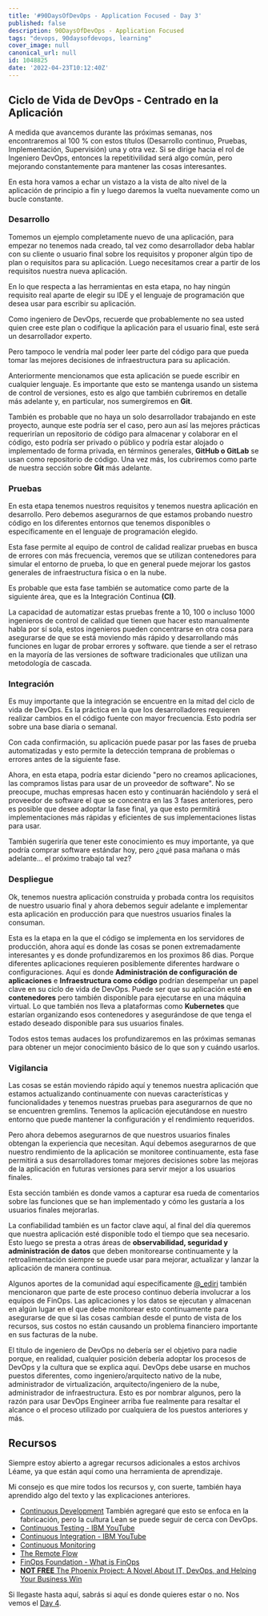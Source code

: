 ```yaml
---
title: '#90DaysOfDevOps - Application Focused - Day 3'
published: false
description: 90DaysOfDevOps - Application Focused
tags: "devops, 90daysofdevops, learning"
cover_image: null
canonical_url: null
id: 1048825
date: '2022-04-23T10:12:40Z'
---
```

## Ciclo de Vida de DevOps - Centrado en la Aplicación

A medida que avancemos durante las próximas semanas, nos encontraremos al 100 % con estos títulos (Desarrollo continuo, Pruebas, Implementación, Supervisión) una y otra vez. Si se dirige hacia el rol de Ingeniero DevOps, entonces la repetitivilidad será algo común, pero mejorando constantemente para mantener las cosas interesantes.

En esta hora vamos a echar un vistazo a la vista de alto nivel de la aplicación de principio a fin y luego daremos la vuelta nuevamente como un bucle constante.

### Desarrollo
Tomemos un ejemplo completamente nuevo de una aplicación, para empezar no tenemos nada creado, tal vez como desarrollador deba hablar con su cliente o usuario final sobre los requisitos y proponer algún tipo de plan o requisitos para su aplicación. Luego necesitamos crear a partir de los requisitos nuestra nueva aplicación.

En lo que respecta a las herramientas en esta etapa, no hay ningún requisito real aparte de elegir su IDE y el lenguaje de programación que desea usar para escribir su aplicación.

Como ingeniero de DevOps, recuerde que probablemente no sea usted quien cree este plan o codifique la aplicación para el usuario final, este será un desarrollador experto.

Pero tampoco le vendría mal poder leer parte del código para que pueda tomar las mejores decisiones de infraestructura para su aplicación.

Anteriormente mencionamos que esta aplicación se puede escribir en cualquier lenguaje. Es importante que esto se mantenga usando un sistema de control de versiones, esto es algo que también cubriremos en detalle más adelante y, en particular, nos sumergiremos en **Git**.

También es probable que no haya un solo desarrollador trabajando en este proyecto, aunque este podría ser el caso, pero aun así las mejores prácticas requerirían un repositorio de código para almacenar y colaborar en el código, esto podría ser privado o público y podría estar alojado o implementado de forma privada, en términos generales, **GitHub o GitLab** se usan como repositorio de código. Una vez más, los cubriremos como parte de nuestra sección sobre **Git** más adelante.

### Pruebas
En esta etapa tenemos nuestros requisitos y tenemos nuestra aplicación en desarrollo. Pero debemos asegurarnos de que estamos probando nuestro código en los diferentes entornos que tenemos disponibles o específicamente en el lenguaje de programación elegido.

Esta fase permite al equipo de control de calidad realizar pruebas en busca de errores con más frecuencia, veremos que se utilizan contenedores para simular el entorno de prueba, lo que en general puede mejorar los gastos generales de infraestructura física o en la nube.

Es probable que esta fase también se automatice como parte de la siguiente área, que es la Integración Continua **(CI)**.

La capacidad de automatizar estas pruebas frente a 10, 100 o incluso 1000 ingenieros de control de calidad que tienen que hacer esto manualmente habla por sí sola, estos ingenieros pueden concentrarse en otra cosa para asegurarse de que se está moviendo más rápido y desarrollando más funciones en lugar de probar errores y software. que tiende a ser el retraso en la mayoría de las versiones de software tradicionales que utilizan una metodología de cascada.

### Integración

Es muy importante que la integración se encuentre en la mitad del ciclo de vida de DevOps. Es la práctica en la que los desarrolladores requieren realizar cambios en el código fuente con mayor frecuencia. Esto podría ser sobre una base diaria o semanal.

Con cada confirmación, su aplicación puede pasar por las fases de prueba automatizadas y esto permite la detección temprana de problemas o errores antes de la siguiente fase.

Ahora, en esta etapa, podría estar diciendo "pero no creamos aplicaciones, las compramos listas para usar de un proveedor de software". No se preocupe, muchas empresas hacen esto y continuarán haciéndolo y será el proveedor de software el que se concentra en las 3 fases anteriores, pero es posible que desee adoptar la fase final, ya que esto permitirá implementaciones más rápidas y eficientes de sus implementaciones listas para usar.

También sugeriría que tener este conocimiento es muy importante, ya que podría comprar software estándar hoy, pero ¿qué pasa mañana o más adelante... el próximo trabajo tal vez?

### Despliegue
Ok, tenemos nuestra aplicación construida y probada contra los requisitos de nuestro usuario final y ahora debemos seguir adelante e implementar esta aplicación en producción para que nuestros usuarios finales la consuman.

Esta es la etapa en la que el código se implementa en los servidores de producción, ahora aquí es donde las cosas se ponen extremadamente interesantes y es donde profundizaremos en los proximos 86 dias. Porque diferentes aplicaciones requieren posiblemente diferentes hardware o configuraciones. Aquí es donde **Administración de configuración de aplicaciones** e **Infraestructura como código** podrían desempeñar un papel clave en su ciclo de vida de DevOps. Puede ser que su aplicación esté **en contenedores** pero también disponible para ejecutarse en una máquina virtual. Lo que también nos lleva a plataformas como **Kubernetes** que estarían organizando esos contenedores y asegurándose de que tenga el estado deseado disponible para sus usuarios finales.

Todos estos temas audaces los profundizaremos en las próximas semanas para obtener un mejor conocimiento básico de lo que son y cuándo usarlos.

### Vigilancia

Las cosas se están moviendo rápido aquí y tenemos nuestra aplicación que estamos actualizando continuamente con nuevas características y funcionalidades y tenemos nuestras pruebas para asegurarnos de que no se encuentren gremlins. Tenemos la aplicación ejecutándose en nuestro entorno que puede mantener la configuración y el rendimiento requeridos.

Pero ahora debemos asegurarnos de que nuestros usuarios finales obtengan la experiencia que necesitan. Aquí debemos asegurarnos de que nuestro rendimiento de la aplicación se monitoree continuamente, esta fase permitirá a sus desarrolladores tomar mejores decisiones sobre las mejoras de la aplicación en futuras versiones para servir mejor a los usuarios finales.

Esta sección también es donde vamos a capturar esa rueda de comentarios sobre las funciones que se han implementado y cómo les gustaría a los usuarios finales mejorarlas.

La confiabilidad también es un factor clave aquí, al final del día queremos que nuestra aplicación esté disponible todo el tiempo que sea necesario. Esto luego se presta a otras áreas de **observabilidad, seguridad y administración de datos** que deben monitorearse continuamente y la retroalimentación siempre se puede usar para mejorar, actualizar y lanzar la aplicación de manera continua.

Algunos aportes de la comunidad aquí específicamente [@_ediri](https://twitter.com/_ediri) también mencionaron que parte de este proceso continuo debería involucrar a los equipos de FinOps. Las aplicaciones y los datos se ejecutan y almacenan en algún lugar en el que debe monitorear esto continuamente para asegurarse de que si las cosas cambian desde el punto de vista de los recursos, sus costos no están causando un problema financiero importante en sus facturas de la nube.

El título de ingeniero de DevOps no debería ser el objetivo para nadie porque, en realidad, cualquier posición debería adoptar los procesos de DevOps y la cultura que se explica aquí. DevOps debe usarse en muchos puestos diferentes, como ingeniero/arquitecto nativo de la nube, administrador de virtualización, arquitecto/ingeniero de la nube, administrador de infraestructura. Esto es por nombrar algunos, pero la razón para usar DevOps Engineer arriba fue realmente para resaltar el alcance o el proceso utilizado por cualquiera de los puestos anteriores y más.

## Recursos 

Siempre estoy abierto a agregar recursos adicionales a estos archivos Léame, ya que están aquí como una herramienta de aprendizaje.

Mi consejo es que mire todos los recursos y, con suerte, también haya aprendido algo del texto y las explicaciones anteriores.

- [Continuous Development](https://www.youtube.com/watch?v=UnjwVYAN7Ns) También agregaré que esto se enfoca en la fabricación, pero la cultura Lean se puede seguir de cerca con DevOps. 
- [Continuous Testing - IBM YouTube](https://www.youtube.com/watch?v=RYQbmjLgubM)
- [Continuous Integration - IBM YouTube](https://www.youtube.com/watch?v=1er2cjUq1UI)
- [Continuous Monitoring](https://www.youtube.com/watch?v=Zu53QQuYqJ0)
- [The Remote Flow](https://www.notion.so/The-Remote-Flow-d90982e77a144f4f990c135f115f41c6)
- [FinOps Foundation - What is FinOps](https://www.finops.org/introduction/what-is-finops/)
- [**NOT FREE** The Phoenix Project: A Novel About IT, DevOps, and Helping Your Business Win](https://www.amazon.com/Phoenix-Project-DevOps-Helping-Business/dp/0988262592)

Si llegaste hasta aquí, sabrás si aquí es donde quieres estar o no. Nos vemos el [Day 4](day04.md).  
